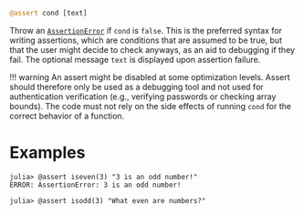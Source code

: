 ```julia
@assert cond [text]
```

Throw an [`AssertionError`](@ref) if `cond` is `false`. This is the preferred syntax for writing assertions, which are conditions that are assumed to be true, but that the user might decide to check anyways, as an aid to debugging if they fail. The optional message `text` is displayed upon assertion failure.

!!! warning
    An assert might be disabled at some optimization levels. Assert should therefore only be used as a debugging tool and not used for authentication verification (e.g., verifying passwords or checking array bounds). The code must not rely on the side effects of running `cond` for the correct behavior of a function.


# Examples

```jldoctest
julia> @assert iseven(3) "3 is an odd number!"
ERROR: AssertionError: 3 is an odd number!

julia> @assert isodd(3) "What even are numbers?"
```
